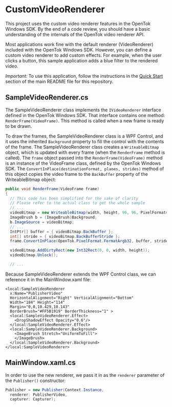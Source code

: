 CustomVideoRenderer
=====================

This project uses the custom video renderer features in the OpenTok Windows SDK.
By the end of a code review, you should have a basic understanding of the
internals of the OpenTok video renderer API.

Most applications work fine with the default renderer (VideoRenderer) included with the OpenTok
Windows SDK. However, you can define a custom video renderer to add custom effects. For example,
when the user clicks a button, this sample application adds a blue filter to the rendered video.

*Important:* To use this application, follow the instructions in the
[Quick Start](../README.md#quick-start) section of the main README file
for this repository.

SampleVideoRenderer.cs
----------------------

The SampleVideoRenderer class implements the `IVideoRenderer` interface defined in the OpenTok
Windows SDK. That interface contains one method: `RenderFrame(VideoFrame)`. This method is called
when a new frame is ready to be drawn.

To draw the frames, the SampleVideoRenderer class is a WPF Control, and it uses the inherited
`Background` property to fill the control with the contents of the frame. The SampleVideoRenderer
class creates a `WriteableBitmap` object, which is updated with every frame (when the `RenderFrame`
method is called). The `frame` object passed into the `RenderFrame(VideoFrame)` method is an
instance of the VideoFrame class, defined by the OpenTok Windows SDK. The
`ConvertInPlace(destinationFormat, planes, strides)` method of this object copies the video frame
to the `BackBuffer` property of the WriteableBitmap object:

```csharp
public void RenderFrame(VideoFrame frame)
{
  // This code has been simplified for the sake of clarity
  // Please refer to the actual class to get the whole sample
  // ...
  videoBitmap = new WriteableBitmap(width, height, 96, 96, PixelFormats.Bgr32, null);
  ImageBrush b = (ImageBrush)Background;
  b.ImageSource = videoBitmap;
  // ...
  IntPtr[] buffer = { videoBitmap.BackBuffer };
  int[] stride = { videoBitmap.BackBufferStride };
  frame.ConvertInPlace(OpenTok.PixelFormat.FormatArgb32, buffer, stride);

  videoBitmap.AddDirtyRect(new Int32Rect(0, 0, width, height));
  videoBitmap.Unlock();

  // ...
```

Because SampleVideoRenderer extends the WPF Control class, we can reference it in the MainWindow.xaml
file:

```xaml
<local:SampleVideoRenderer
  x:Name="PublisherVideo"
  HorizontalAlignment="Right" VerticalAlignment="Bottom"
  Width="184" Height="114"
  Margin="0,0,10.429,10.143"
  BorderBrush="#FF5B1919" BorderThickness="1" >
  <local:SampleVideoRenderer.Effect>
    <DropShadowEffect Opacity="0.6"/>
  </local:SampleVideoRenderer.Effect>
  <local:SampleVideoRenderer.Background>
    <ImageBrush Stretch="UniformToFill">
    </ImageBrush>
  </local:SampleVideoRenderer.Background>
</local:SampleVideoRenderer>
```

MainWindow.xaml.cs
------------------

In order to use the new renderer, we pass it in as the `renderer` parameter of the
`Publisher()` constructor:

```csharp
Publisher = new Publisher(Context.Instance,
  renderer: PublisherVideo,
  capturer: Capturer);
```
